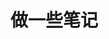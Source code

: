 # 做一些笔记

<script setup lang="ts">
import sidebar from "../../.vitepress/config/index.json"
</script>

<nav-ul :list="sidebar.reading"></nav-ul>
